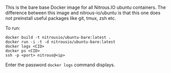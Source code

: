 This is the bare base Docker image for all Nitrous.IO ubuntu containers. The difference between this image and nitrous-io/ubuntu is that this one does not preinstall useful packages like git, tmux, zsh etc.

To run:

```
docker build -t nitrousio/ubuntu-bare:latest .
docker run -i -t -d nitrousio/ubuntu-bare:latest
docker logs <CID>
docker ps <CID>
ssh -p <port> nitrous@<ip>
```

Enter the password `docker logs` command displays.
